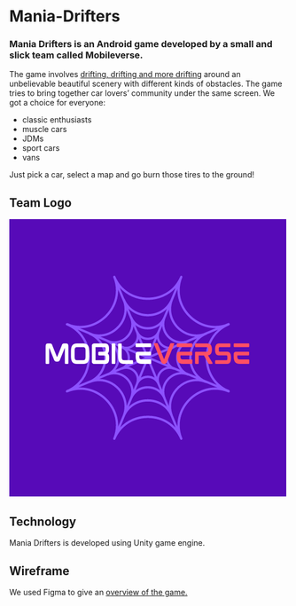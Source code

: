 # Mania-Drifters

### Mania Drifters is an Android game developed by a small and slick team called Mobileverse. 

The game involves [drifting, drifting and more drifting](https://www.youtube.com/watch?v=D9-voINFkCg) around an unbelievable beautiful scenery with different kinds of obstacles. The game tries to bring together car lovers’ community under the same screen. We got a choice for everyone:
  - classic enthusiasts
  - muscle cars 
  - JDMs 
  - sport cars
  - vans

Just pick a car, select a map and go burn those tires to the ground!

## Team Logo

![Mobileverse_Logo](https://github.com/darayavahushh/Mania-Drifters/blob/main/Logo.png)

## Technology

Mania Drifters is developed using Unity game engine.

## Wireframe

We used Figma to give an [overview of the game.](https://www.figma.com/file/MGZqxevfhaA24KB6QMmBXI/Mania-Drift-UI)

